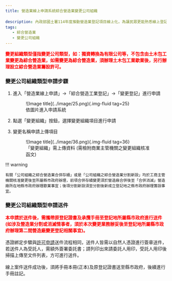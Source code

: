 ```yaml
---
title: 營造業線上申請系統綜合營造業變更公司組織

description: 內政部國土署114年度推動營造業登記項目線上化，為讓民眾更能熟悉線上登記系統之操作，特此設計此指南網站引導民眾快速熟悉線上操作系統及熟悉線上送件流程。
tags:
   - 綜合營造業
   - 變更公司組織
---
```


<span style="color:red; font-weight:bold;">變更組織類型僅指變更公司類型，如：獨資轉換為有限公司等，不包含由土木包工業變更為綜合營造業，如需變更為綜合營造業，須辦理土木包工業歇業後，另行辦理設立綜合營造業籌設許可。</span><br>

### 變更公司組織類型申請步驟

1. 進入「營造業線上申請」→「綜合營造工業登記」→「變更登記」進行申請
    <figure markdown="span">
    ![Image title](../image/25.png){.img-fluid tag=25}
    <figcaption>依圖片進入申請系統</figcaption>
    </figure>

2. 點選「變更組織」按鈕，選擇變更組織項目進行申請
3. 變更名稱申請上傳項目
    <figure markdown="span">
    ![Image title](../image/36.png){.img-fluid tag=36}
    <figcaption>「變更組織」需上傳資料 (需檢附商業主管機關之變更組織核准函文)</figcaption>
    </figure>

!!! warning

    有關「公司組織之綜合營造業合併存續」或是「公司組織之綜合營造業分割新設」均於工商主管機關核准變更後至所屬縣市政府辦理，前項合併存續變更須於營造廠合併後至「合併消滅」營造廠所在地縣市政府辦理歇業事宜；後項分割新設須至分割後新成立登記地之縣市政府辦理籌設事宜。

### 變更公司組織類型申請送件
<span style="color:red; font-weight:bold;">本申請於送件後，需攜帶原登記證書及承攬手冊至登記地所屬縣市政府進行送件(如涉及營造業分割或消滅情事者，須於本次變更業務辦妥後至登記地所屬縣市政府辦理第二間營造廠變更登記相關事宜)。</span><br><br>
憑證綁定步驟與[許可申請](Contractors_Registration.md)送件流程相同，送件人皆需以自然人憑證進行簽章送件，若送件人為受託人，需額外簽署委託書；請列印出來請委託人用印，受託人用印後掃描上傳至文件列表，方可進行送件。<br>
<br>
線上案件送件成功後，須將手冊本冊(正本)及原登記證書送至縣市政府，後續進行手冊註記。    